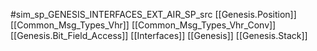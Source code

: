 #sim_sp_GENESIS_INTERFACES_EXT_AIR_SP_src
[[Genesis.Position]]
[[Common_Msg_Types_Vhr]]
[[Common_Msg_Types_Vhr_Conv]]
[[Genesis.Bit_Field_Access]]
[[Interfaces]]
[[Genesis]]
[[Genesis.Stack]]
